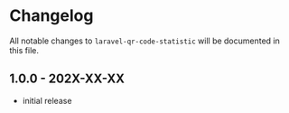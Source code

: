 # Changelog

All notable changes to `laravel-qr-code-statistic` will be documented in this file.

## 1.0.0 - 202X-XX-XX

- initial release
